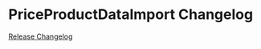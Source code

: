 # PriceProductDataImport Changelog

[Release Changelog](https://github.com/spryker/price-product-data-import/releases)
